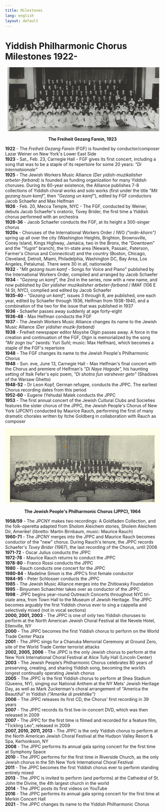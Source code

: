```yaml
---
title: Milestones
lang: english
layout: default
---
```


# Yiddish Philharmonic Chorus Milestones 1922-

![](img/1923.jpg)
<p style="text-align:center;font-weight:bold;">The Freiheit Gezang Farein, 1923</p>

**1922** - The *Freiheit Gezang Farein* (FGF) is founded by conductor/composer Lazar Weiner on New York's Lower East Side  
**1923** - Sat., Feb. 23, Carnegie Hall - FGF gives its first concert, including a song that was to be a staple of its repertoire for some 20 years: *"Di Internatsionale"*  
**1925** - The Jewish Workers Music Alliance *(Der yidish-muzikalisher arbeter-farband)* is founded as funding organization for many Yiddish choruses. During its 60-year existence, the Alliance publishes 7-8 collections of Yiddish choral works and solo works (first under the title *"Mit gezang tsum kamf",* then *"Gezang un kamf"*), edited by FGF conductors Jacob Schaefer and Max Helfman  
**1926** - Feb. 20, Mecca Temple, NYC - The FGF, conducted by Weiner, debuts Jacob Schaefer's oratorio, Tsvey Brider, the first time a Yiddish chorus performed with an orchestra  
**1926-36** - Jacob Schaefer conducts the FGF, at its height a 300-singer chorus  
**1920s** - Choruses of the International Workers Order / IWO *("ordn-khorn")* spring up all over the city (Washington Heights, Brighton, Brownsville, Coney Island, Kings Highway, Jamaica, two in the Bronx, the "Downtown" and the *"Yugnt"* branch), the tri-state area (Newark, Passaic, Paterson, Farmer's Chorus and Connecticut) and the country (Boston, Chicago, Cleveland, Detroit, Miami, Philadelphia, Washington DC, Bay Area, Los Angeles, Petaluma). There were 30 in all, nationwide  
**1932** - "*Mit gezang tsum kamf* - Songs for Voice and Piano" published by the International Workers Order, compiled and arranged by Jacob Schaefer  
**1934** - *"Gezang un kamf",* the 2nd in the series, now with a new name, and now published by *Der yidisher muzikalisher arbeter-farband* / IMAF (106 E 14 St, NYC), complied and edited by Jacob Schaefer  
**1935-40** - *"Gezang un kamf",* issues 3 through 8, are published, one each year, edited by Schaefer through 1936, Helfman from 1938-1940, and a combination of the two for the issue that was published in 1937  
**1936** - Schaefer passes away suddenly at age forty-eight  
**1936-48** - Max Helfman conducts the FGF  
**1937** - The Jewish Workers Music Alliance changes its name to the Jewish Music Alliance *(Der yidisher muzik-farband)*  
**1938** - Freiheit newspaper editor Moyshe Olgin passes away. A force in the creation and continuation of the FGF, Olgin is memorialized by the song *"Mir zogn tsu"* (words: Yuri Suhl; music: Max Helfman), which becomes a staple of the FGF's repertoire  
**1948** - The FGF changes its name to the Jewish People's Philharmonic Chorus  
**1948** - Sun. eve, June 13, Carnegie Hall - Max Helfman's final concert with the Chorus and premiere of Helfman's *"Di Naye Hagode",* his haunting setting of Itsik Fefer's epic poem, *"Di shotns fun varshever geto"* (Shadows of the Warsaw Ghetto)  
**1948-52** - Dr Leon Kopf, German refugee, conducts the JPPC. The earliest Chorus recording dates from this period  
**1952-60** - Eugene (Yehuda) Malek conducts the JPPC  
**1953** - The first annual concert of the Jewish Cultural Clubs and Societies features the sister chorus of the JPPC, the Jewish People's Chorus of New York (JPCNY) conducted by Maurice Rauch, performing the first of many dramatic chorales written by Itche Goldberg in collaboration with Rauch as composer

![](img/1964.jpg)
<p style="text-align:center;font-weight:bold;">The Jewish People's Philharmonic Chorus (JPPC), 1964</p>

**1958/59** - The JPCNY makes two recordings: A Goldfaden Collection, and the folk-operetta adapted from Sholom Aleichem stories, Sholem Aleichem Dir, Amerike!  (libretto: Martin Birnbaum, music: Maurice Rauch)  
**1960-71** - The JPCNY merges into the JPPC and Maurice Rauch becomes conductor of the "new" chorus. During Rauch's tenure, the JPPC records Schaefer's *Tsvey Brider* (1967), the last recording of the Chorus, until 2006  
**1971-72** - Oscar Julius conducts the JPPC  
**1972-78** - Maurice Rauch returns to conduct the JPPC  
**1978-80** - Franco Rossi conducts the JPPC  
**1980** - Rauch conducts one concert for the JPPC  
**1980-84** - Madeline Simon is the JPPC’s first female conductor  
**1984-95** - Peter Schlosser conducts the JPPC  
**1985** - The Jewish Music Alliance merges into the Zhitlowsky Foundation  
**1995** - Binyumen Schaechter takes over as conductor of the JPPC  
**1998** - JPPC begins year-round Outreach Concerts throughout NYC tri-state area, from Town Hall to the Museum of Jewish Heritage. The JPPC becomes arguably the first Yiddish chorus ever to sing a cappella and selectively mixed (not in vocal sections)  
**2000, 2001, 2003** - The JPPC is one of only two Yiddish choruses to perform at the North American Jewish Choral Festival at the Nevele Hotel, Ellenville, NY  
**2000** - The JPPC becomes the first Yiddish chorus to perform on the World Trade Center Plaza  
**2001** - The JPPC sings for a Chanuka Memorial Ceremony at Ground Zero, site of the World Trade Center terrorist attacks  
**2002, 2005, 2006** - The JPPC is the only Jewish chorus to perform at the New York International Choral Festival at Alice Tully Hall (Lincoln Center)  
**2003** - The Jewish People’s Philharmonic Chorus celebrates 80 years of preserving, creating, and sharing Yiddish song, becoming the world’s longest continually operating Jewish chorus  
**2005** - The JPPC is the first Yiddish chorus to perform at Shea Stadium (Queens, NY), singing our National Anthem at the NY Mets' Jewish Heritage Day, as well as Mark Zuckerman's choral arrangement of "America the Beautiful" in Yiddish *("Amerike di prekhtike")*  
**2006** - The JPPC releases its first CD, the Chorus' first recording in 39 years  
**2007** - The JPPC records its first live-in-concert DVD, which was then released in 2009  
**2007** - The JPPC for the first time is filmed and recorded for a feature film, "Tickling Leo", released in 2009  
**2007, 2010, 2011, 2013** - The JPPC is the only Yiddish chorus to perform at the North American Jewish Choral Festival at the Hudson Valley Resort & Spa, Kerhonkson, NY  
**2008** - The JPPC performs its annual gala spring concert for the first time at Symphony Space  
**2010** - The JPPC performs for the first time in Riverside Church, as the only Jewish chorus in the 5th New York International Choral Festival  
**2011** - The JPPC becomes the first Yiddish chorus ever to perform standing entirely mixed  
**2013** - The JPPC is invited to perform (and performs) at the Cathedral of St. John the Divine, the 4th largest church in the world  
**2014** - The JPPC posts its first videos on YouTube  
**2016** - The JPPC performs its annual gala spring concert for the first time at Merkin Concert Hall  
**2021** - The JPPC changes its name to the Yiddish Philharmonic Chorus  
